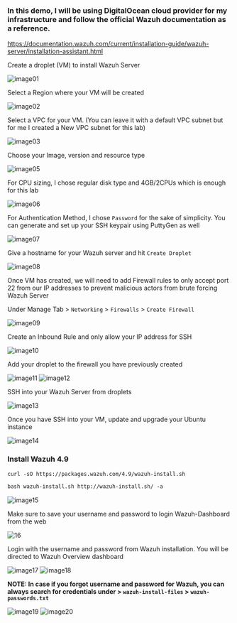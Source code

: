 ### **In this demo, I will be using DigitalOcean cloud provider for my infrastructure and follow the official Wazuh documentation as a reference.**

https://documentation.wazuh.com/current/installation-guide/wazuh-server/installation-assistant.html

Create a droplet (VM) to install Wazuh Server

![image01](https://github.com/user-attachments/assets/8b0753a3-84b2-416c-a187-d47970a46860)

Select a Region where your VM will be created

![image02](https://github.com/user-attachments/assets/e14207f9-bc5a-4b92-bd45-338fcf338973)

Select a VPC for your VM. (You can leave it with a default VPC subnet but for me I created a New VPC subnet for this lab)

![image03](https://github.com/user-attachments/assets/b3f5c01a-c5be-48c3-be95-970ec828760b)

Choose your Image, version and resource type

![image05](https://github.com/user-attachments/assets/862cadab-4927-4b80-81ee-8a2fd229963b)

For CPU sizing, I chose regular disk type and 4GB/2CPUs which is enough for this lab

![image06](https://github.com/user-attachments/assets/01105506-63bf-46f1-9a91-de699586c0a4)

For Authentication Method, I chose `Password` for the sake of simplicity. You can generate and set up your SSH keypair using PuttyGen as well

![image07](https://github.com/user-attachments/assets/29c642d8-5783-47a4-903f-cea62103b7af)

Give a hostname for your Wazuh server and hit `Create Droplet`

![image08](https://github.com/user-attachments/assets/a92e4bff-e19b-4f1f-b29f-15969f59e8a6)

Once VM has created, we will need to add Firewall rules to only accept port 22 from our IP addresses to prevent malicious actors from brute forcing Wazuh Server

Under Manage Tab > `Networking` > `Firewalls` > `Create Firewall`

![image09](https://github.com/user-attachments/assets/ab7d02a8-7086-4589-a65b-2db0e0e4fa51)

Create an Inbound Rule and only allow your IP address for SSH

![image10](https://github.com/user-attachments/assets/8eb36b30-f799-4491-8bce-6f5ad05b134f)

Add your droplet to the firewall you have previously created

![image11](https://github.com/user-attachments/assets/5d67b789-726c-4d30-9f4b-0e97c9f74841)
![image12](https://github.com/user-attachments/assets/1660e4a5-55a0-4579-9a81-23a896d7c9fd)


SSH into your Wazuh Server from droplets

![image13](https://github.com/user-attachments/assets/5aa3de66-5840-4287-8203-299a52399e3e)

Once you have SSH into your VM, update and upgrade your Ubuntu instance

![image14](https://github.com/user-attachments/assets/54dd1d39-c901-4c45-84ac-577054aae525)

### Install Wazuh 4.9

```markdown
curl -sO https://packages.wazuh.com/4.9/wazuh-install.sh
```

```markdown
bash wazuh-install.sh http://wazuh-install.sh/ -a
```
![image15](https://github.com/user-attachments/assets/8a6684cb-f3cf-4296-8086-3bbe84dc8af5)

Make sure to save your username and password to login Wazuh-Dashboard from the web

![16](https://github.com/user-attachments/assets/19c5d653-6343-4ca3-90e9-3aaa5279b72f)

Login with the username and password from Wazuh installation. You will be directed to Wazuh Overview dashboard

![image17](https://github.com/user-attachments/assets/e7952522-5efa-4727-90f9-e97ddc0550f9)
![image18](https://github.com/user-attachments/assets/6af74e04-25fb-490d-bf02-7e99855c4765)

**NOTE: In case if you forgot username and password for Wazuh, you can always search for credentials under > `wazuh-install-files` > `wazuh-passwords.txt`**

![image19](https://github.com/user-attachments/assets/edb8b0f8-5f6b-4ea2-a05d-a93ceadc4013)
![image20](https://github.com/user-attachments/assets/db1cdba4-557b-41a4-a4a5-94e5a44f211b)

